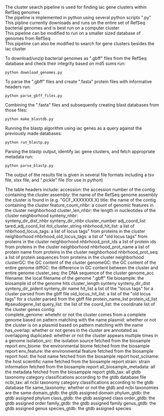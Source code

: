 The cluster search pipeline is used for finding iac gene clusters within RefSeq genomes  
The pipeline is implemented in python using several python scripts ".py"  
This pipline currently downloads and runs on the entire set of RefSeq bacterial genomes and is best run on a computer cluster  
This pipeline can be modified to run on a smaller sized database of genomes from RefSeq  
This pipeline can also be modified to search for gene clusters besides the iac cluster  

To download/unzip bacterial genomes as ".gbff" files from the RefSeq database and check their integrity based on md5 sums run:  
```
python download_genomes.py
```
To parse the ".gbff" files and create ".fasta" protein files with informative headers run:  
```
python parse_gbff_files.py
```
Combining the ".fasta" files and subsequently creating blast databases from those files:  
```
python make_blastdb.py
```
Running the blastp algorithm using iac genes as a query against the previously made databases:
```
python run_blastp.py
```
Parsing the blastp output, identify iac gene clusters, and fetch appropriate metadata run:
```
python parse_blastp.py
```
The output of the results file is given in several file formats including a tsv file, xlsx file, and ".pickle" file (for use in python)

The table headers include:
accession:			the accession number of the contig containing the cluster
assembly:			the name of the RefSeq genome assembly the cluster is found in (e.g. "GCF_XXXXXXX.X)
title:				the name of the contig containing the cluster
feature_count_nhbr:		a count of genomic features in the cluster neighborhood
cluster_len_nhbr:		the length in nucleotides of the cluster neighborhood
synteny_nhbr:			
synteny_dir_dist_nhbr
synteny_dir_nhbr
cluster_number
adj_coord_list
tared_adj_coord_list
itol_cluster_string
nhbrhood_hit_list:		a list of
nhbrhood_locus_tags:		a list of locus tags" from proteins in the cluster neighborhood
nhbrhood_old_locus_tags:	a list of "old locus tags" from proteins in the cluster neighborhood
nhbrhood_prot_ids		a list of protein ids from proteins in the cluster neighborhood
nhbrhood_prot_name		a list of protein name from proteins in the cluster neighborhood
nhbrhood_prot_seq:		a list of protein sequences from proteins in the cluster neighborhood
clusterGC:			the GC content of the cluster
genomeGC:			the GC content of the entire genome
diffGC:				the difference in GC content between the cluster and entire genome
cluster_seq:			the DNA sequence of the cluster
genome_acc
filename:			the local filename of the genome ".gbff" file
biosample:			the biosample id of the genome
hits
cluster_length
synteny	synteny_dir_dist
synteny_dir_pident
synteny_dir
name
hit_list			a list of the "locus tags" for a cluster parsed from the gbff file
old_locus_hit_list:		a list of the "old locus tags" for a cluster parsed from the gbff file
protein_name_list
protein_id_list
#pseudogene_list
query_list:			the list of the
coord_list:			the coordinate list of the cluster genes
contig:			
complete_genome:		whetehr or not the cluster comes from a complete genome based on pattern matching with the name
plasmid:			whether or not the cluster is on a plasmid based on pattern matching with the name
has_overlap:			whether or not genes in the cluster are annotated as overlapping
duplicated:			whether or not the cluster appears multiple times in a genome
isolation_src:			the isolation source fetched from the biosample report
env_biome:			the environmental biome fetched from the biosample report
env_feature:			the environmental feature fetched from the biosample report
host:				the host name fetched from the biosample report
host_sciname:			the host scientific name fetched from the biosample report
strain:				strain information fetched from the biosample report
all_biosample_metadata:		all the metadata fetched from the biosampple report
gtdb_tax:			all gtdb taxonomy category classifications according to the gtdb database file
ncbi_tax:			all ncbi taxonomy category classifications according to the gtdb database file
same_taxonomy:			whether or not the gtdb and ncbi taxonomies are the same
domain_gtdb:			the gtdb assigned domain
phylum_gtdb:			the gtdb assigned phylum
class_gtdb:			the gtdb assigned class
order_gtdb:			the gtdb assigned order
family_gtdb:			the gtdb assigned family
genus_gtdb:			the gtdb assigned genus
species_gtdb:			the gtdb assigned species
